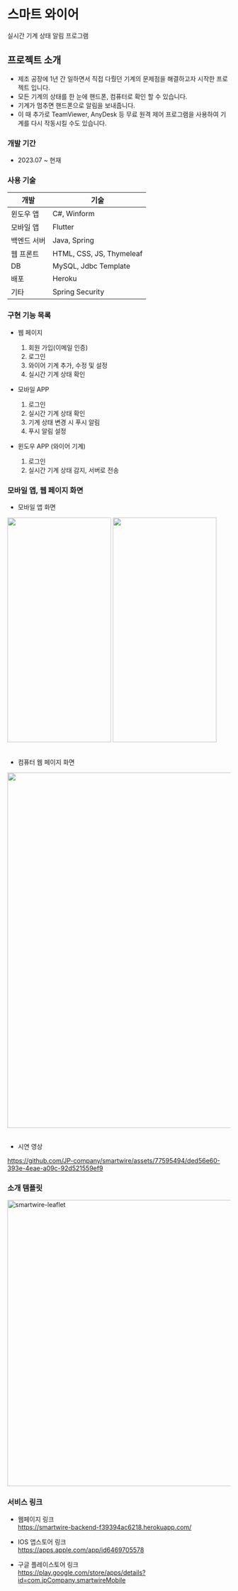 스마트 와이어
=====
실시간 기계 상태 알림 프로그램

프로젝트 소개
-----
- 제조 공장에 1년 간 일하면서 직접 다뤘던 기계의 문제점을 해결하고자 시작한 프로젝트 입니다.
- 모든 기계의 상태를 한 눈에 핸드폰, 컴퓨터로 확인 할 수 있습니다. 
- 기계가 멈추면 핸드폰으로 알림을 보내줍니다.
- 이 때 추가로 TeamViewer, AnyDesk 등 무료 원격 제어 프로그램을 사용하여 기계를 다시 작동시킬 수도 있습니다.


### 개발 기간
- 2023.07 ~ 현재

### 사용 기술
| 개발     | 기술                      |
|--------|-------------------------|
| 윈도우 앱  | C#, Winform             |
| 모바일 앱  | Flutter                 |
| 백엔드 서버 | Java, Spring            |
| 웹 프론트  | HTML, CSS, JS, Thymeleaf |
| DB     | MySQL, Jdbc Template    |
| 배포     | Heroku                  |
| 기타     | Spring Security         |

### 구현 기능 목록
- 웹 페이지
  1. 회원 가입(이메일 인증)
  2. 로그인
  3. 와이어 기계 추가, 수정 및 설정
  4. 실시간 기계 상태 확인

- 모바일 APP
  1. 로그인
  2. 실시간 기계 상태 확인
  3. 기계 상태 변경 시 푸시 알림
  4. 푸시 알림 설정

- 윈도우 APP (와이어 기계)
  1. 로그인
  2. 실시간 기계 상태 감지, 서버로 전송


### 모바일 앱, 웹 페이지 화면
- 모바일 앱 화면 <br>
<img width="234" height="506" src="https://github.com/JP-company/smartwire-backend/assets/77595494/b7360340-92ee-4198-b425-971906841ab0">
<img width="234" height="506" src="https://github.com/JP-company/smartwire-backend/assets/77595494/08466b05-ff0f-45d8-a511-6163d2799bfe">
<br><br>

- 컴퓨터 웹 페이지 화면 <br>
<img width="800" src="https://github.com/JP-company/smartwire-backend/assets/77595494/358f5b5a-34ce-440e-b54b-95236d181a1c">
<br><br>

- 시연 영상
  
https://github.com/JP-company/smartwire/assets/77595494/ded56e60-393e-4eae-a09c-92d521559ef9

### 소개 템플릿
<img width="644" alt="smartwire-leaflet" src="https://github.com/JP-company/smartwire-backend/assets/77595494/5b28e5c5-930e-4c34-a6bd-57eaef9e6909">


### 서비스 링크  
- 웹페이지 링크 <br>
https://smartwire-backend-f39394ac6218.herokuapp.com/


- IOS 앱스토어 링크 <br>
https://apps.apple.com/app/id6469705578


- 구글 플레이스토어 링크 <br>
https://play.google.com/store/apps/details?id=com.jpCompany.smartwireMobile
<br>



